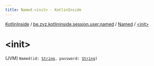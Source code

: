 ```yaml
---
title: Named.<init> - KotlinInside
---
```


[KotlinInside](../../index.html) / [be.zvz.kotlininside.session.user.named](../index.html) / [Named](index.html) / [&lt;init&gt;](./-init-.html)

# &lt;init&gt;

(JVM) `Named(id: `[`String`](https://kotlinlang.org/api/latest/jvm/stdlib/kotlin/-string/index.html)`, password: `[`String`](https://kotlinlang.org/api/latest/jvm/stdlib/kotlin/-string/index.html)`)`